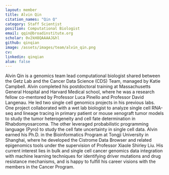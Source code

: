 ```yaml
---
layout: member
title: Alvin Qin
citation_names: "Qin Q" 
category: Staff Scientist
position: Computational Biologist
email: qqin@broadinstitute.org
scholar: 0v2kH8QAAAAJ&hl
github: qinqian
image: /assets/images/team/alvin_qin.png
cv:
linkedin: qinqian
alum: false
---
```


Alvin Qin is a genomics team lead computational biologist shared between the Getz Lab and the Cancer Data Science (CDS) Team, managed by Katie Campbell. Alvin completed his postdoctoral training at Massachusetts General Hospital and Harvard Medical school, where he was a research fellow co-mentored by Professor Luca Pinello and Professor David Langenau. He led two single cell genomics projects in his previous labs. One project collaborated with a wet lab biologist to analyze single cell RNA-seq and lineage tracing in primary patient or mouse xenograft tumor models to study the tumor heterogeneity and cell fate determination in Rhabdomyosarcoma. The other leveraged probabilistic programming language (Pyro) to study the cell fate uncertainty in single cell data. Alvin earned his Ph.D. in the Bioinformatics Program at Tongji University in Shanghai, where he developed the Cistrome Data Browser and related epigenomics tools under the supervision of Professor Xiaole Shirley Liu. His current interest lies in bulk and single cell cancer genomics data integration with machine learning techniques for identifying driver mutations and drug resistance mechanisms, and is happy to fulfill his career visions with the members in the Cancer Program.
